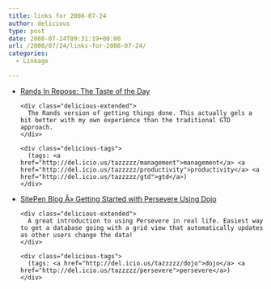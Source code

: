 ```yaml
---
title: links for 2008-07-24
author: delicious
type: post
date: 2008-07-24T09:31:19+00:00
url: /2008/07/24/links-for-2008-07-24/
categories:
  - Linkage

---
```

<ul class="delicious">
  <li>
    <div class="delicious-link">
      <a href="http://www.randsinrepose.com/archives/2008/07/22/the_taste_of_the_day.html">Rands In Repose: The Taste of the Day</a>
    </div>
    
    <div class="delicious-extended">
      The Rands version of getting things done. This actually gels a bit better with my own experience than the traditional GTD approach.
    </div>
    
    <div class="delicious-tags">
      (tags: <a href="http://del.icio.us/tazzzzz/management">management</a> <a href="http://del.icio.us/tazzzzz/productivity">productivity</a> <a href="http://del.icio.us/tazzzzz/gtd">gtd</a>)
    </div>
  </li>
  
  <li>
    <div class="delicious-link">
      <a href="http://www.sitepen.com/blog/2008/07/23/getting-started-with-persevere-using-dojo/">SitePen Blog Â» Getting Started with Persevere Using Dojo</a>
    </div>
    
    <div class="delicious-extended">
      A great introduction to using Persevere in real life. Easiest way to get a database going with a grid view that automatically updates as other users change the data!
    </div>
    
    <div class="delicious-tags">
      (tags: <a href="http://del.icio.us/tazzzzz/dojo">dojo</a> <a href="http://del.icio.us/tazzzzz/persevere">persevere</a>)
    </div>
  </li>
</ul>